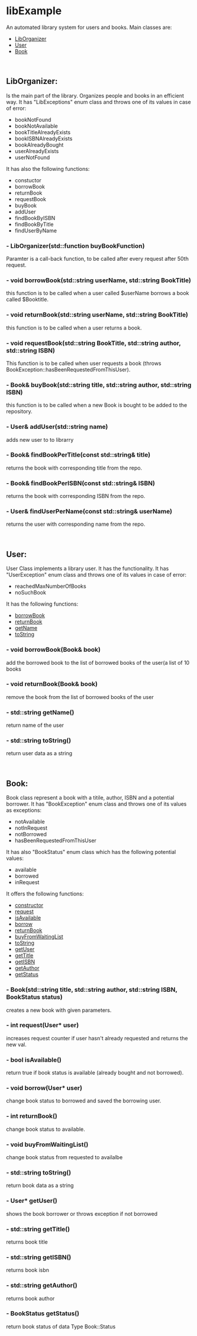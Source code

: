 <h1>libExample</h1>
An automated library system for users and books.
Main classes are:
<ul>
   <li><a href="#libclass">LibOrganizer</a></li>
   <li><a href="#userclass">User</a></li>
   <li><a href="#bookclass">Book</a></li>
</ul>
<br>
<div>
<h2 id="libClass">LibOrganizer:</h2>
Is the main part of the library. Organizes people and books in an efficient way.
It has "LibExceptions" enum class and throws one of its values in case of error:
<ul>
   <li>bookNotFound</li>
   <li>bookNotAvailable</li>
   <li>bookTitleAlreadyExists</li>
   <li>bookISBNAlreadyExists</li>
   <li>bookAlreadyBought</li>
   <li>userAlreadyExists</li>
   <li>userNotFound</li>
</ul>   
It has also the following functions:
<ul>
   <li>constuctor</li>
   <li>borrowBook</li>
   <li>returnBook</li>
   <li>requestBook</li>
   <li>buyBook</li>
   <li>addUser</li>
   <li>findBookByISBN</li>
   <li>findBookByTitle</li>
   <li>findUserByName</li>
</ul>
<h3>- LibOrganizer(std::function<void(Book book)> buyBookFunction)</h3>
   <p>Paramter is a call-back function, to be called after every request after 50th request.</p>

<h3>- void borrowBook(std::string userName, std::string BookTitle)</h3>
   <p>this function is to be called when a user called $userName borrows a book called $Booktitle.</p>

<h3>- void returnBook(std::string userName, std::string BookTitle)</h3>
   <p>this function is to be called when a user returns a book.</p>

<h3>- void requestBook(std::string BookTitle, std::string author, std::string ISBN)</h3>
   <p>This function is to be called when user requests a book (throws BookException::hasBeenRequestedFromThisUser).</p>

<h3>- Book& buyBook(std::string title, std::string author, std::string ISBN)</h3>
   <p>this function is to be called when a new Book is bought to be added to the repository.</p>

<h3>- User& addUser(std::string name)</h3>
   <p>adds new user to to librarry</p>

<h3>- Book& findBookPerTitle(const std::string& title)</h3>
   <p>returns the book with corresponding title from the repo.</p>

<h3>- Book& findBookPerISBN(const std::string& ISBN)</h3>
   <p>returns the book with corresponding ISBN from the repo.</p>

<h3>- User& findUserPerName(const std::string& userName)</h3>
   <p>returns the user with corresponding name from the repo.</p>
</div>
<br>
<div>
<h2 id="userclass">User:</h2>
   User Class implements a library user. It has the functionality.
   It has "UserException" enum class and throws one of its values in case of error:
<ul>
   <li>reachedMaxNumberOfBooks</li>
   <li>noSuchBook</li>
</ul>
   It has the following functions:
<ul>
   <li><a href="#userBorrowFunc">borrowBook</a></li>
   <li><a href="#userReturnFunc">returnBook</a></li>
   <li><a href="#userGetName">getName</a></li>
   <li><a href="#userTostring">toString</a></li>
</ul>
<h3 id="userBorrowFunc">- void borrowBook(Book& book)</h3>
   <p>add the borrowed book to the list of borrowed books of the user(a list of 10 books</p>
<h3 id="userReturnFunc">- void returnBook(Book& book)</h3>
   <p>remove the book from the list of borrowed books of the user</p>
<h3 id="userGetName">- std::string getName()</h3>
   <p>return name of the user</p>
<h3 id="userTostring">- std::string toString()</h3>
   <p>return user data as a string</p>
   
</div>
<br/>
<div>
<h2 id="bookclass">Book:</h2>
   Book class represent a book with a titile, author, ISBN and a potential borrower.
   It has "BookException" enum class and throws one of its values as exceptions:
<ul>
   <li>notAvailable</li>
   <li>notInRequest</li>
   <li>notBorrowed</li>
   <li>hasBeenRequestedFromThisUser</li>
</ul>
   It has also "BookStatus" enum class which has the following potential values:
<ul>
   <li>available</li>
   <li>borrowed</li>
   <li>inRequest</li>
</ul>
   It offers the following functions:
<ul>
   <li><a href="#bookConstructor">constructor</a></li>
   <li><a href="#bookRequestFunc">request</a></li>
   <li><a href="#bookIsAvailable">isAvailable</a></li>
   <li><a href="#bookBorrowFunc">borrow</a></li>
   <li><a href="#bookReturnFunc">returnBook</a></li>
   <li><a href="#bookBuyFromWaitingList">buyFromWaitingList</a></li>
   <li><a href="#bookToString">toString</a></li>
   <li><a href="#bookGetUser">getUser</a></li>
   <li><a href="#bookGetTitle">getTitle</a></li>
   <li><a href="#bookGetISBN">getISBN</a></li>
   <li><a href="#bookGetAuthor">getAuthor</a></li>
   <li><a href="#bookGetStatus">getStatus</a></li>
</ul>
<h3 id="bookConstructor">- Book(std::string title, std::string author, std::string ISBN, BookStatus status)</h3>
   <p>creates a new book with given parameters.</p>
<h3 id="bookRequestFunc">- int request(User* user)</h3>
   <p>increases request counter if user hasn't already requested and returns the new val.</p>
<h3 id="bookIsAvailable">- bool isAvailable()</h3>
   <p>return true if book status is available (already bought and not borrowed).</p>
<h3 id="bookBorrowFunc">- void borrow(User* user)</h3>
   <p>change book status to borrowed and saved the borrowing user.</p>
<h3 id="bookReturnFunc">- int returnBook()</h3>
   <p>change book status to available.</p>
<h3 id="bookBuyFromWaitingList">- void buyFromWaitingList()</h3>
   <p>change book status from requested to availalbe</p>
<h3 id="bookToString">- std::string toString()</h3>
   <p>return book data as a string</p>
<h3 id="bookGetUser">- User* getUser()</h3>
   <p>shows the book borrower or throws exception if not borrowed</p>
<h3 id="bookGetTitle">- std::string getTitle()</h3>
   <p>returns book title</p>
<h3 id="bookGetISBN">- std::string getISBN()</h3>
   <p>returns book isbn</p>
<h3 id="bookGetAuthor">- std::string getAuthor()</h3>
   <p>returns book author</p>
<h3 id="bookGetStatus">- BookStatus getStatus()</h3>
   <p>return book status of data Type Book::Status</p>
</div>
